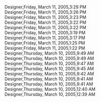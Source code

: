 ﻿Designer,Friday, March 11, 2005,3:29 PM  Designer,Friday, March 11, 2005,3:26 PM  Designer,Friday, March 11, 2005,3:23 PM  Designer,Friday, March 11, 2005,3:22 PM  Designer,Friday, March 11, 2005,3:22 PM  Designer,Friday, March 11, 2005,3:19 PM  Designer,Friday, March 11, 2005,3:17 PM  Designer,Friday, March 11, 2005,1:25 PM  Designer,Friday, March 11, 2005,1:22 PM  Designer,Thursday, March 10, 2005,9:49 AM  Designer,Thursday, March 10, 2005,9:49 AM  Designer,Thursday, March 10, 2005,9:47 AM  Designer,Thursday, March 10, 2005,9:45 AM  Designer,Thursday, March 10, 2005,9:42 AM  Designer,Thursday, March 10, 2005,9:41 AM  Designer,Thursday, March 10, 2005,9:41 AM  Designer,Thursday, March 10, 2005,12:40 AM  Designer,Thursday, March 10, 2005,12:39 AM